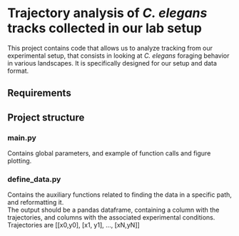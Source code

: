 # Trajectory analysis of _C. elegans_ tracks collected in our lab setup
This project contains code that allows us to analyze tracking from our experimental setup, that consists in looking at
_C. elegans_ foraging behavior in various landscapes. It is specifically designed for our setup and data format.

## Requirements



## Project structure
### main.py 
Contains global parameters, and example of function calls and figure plotting. 

### define_data.py
Contains the auxiliary functions related to finding the data in a specific path, and reformatting it.  
The output should be a pandas dataframe, containing a column with the trajectories, 
and columns with the associated experimental conditions.
Trajectories are  [[x0,y0], [x1, y1], ..., [xN,yN]]